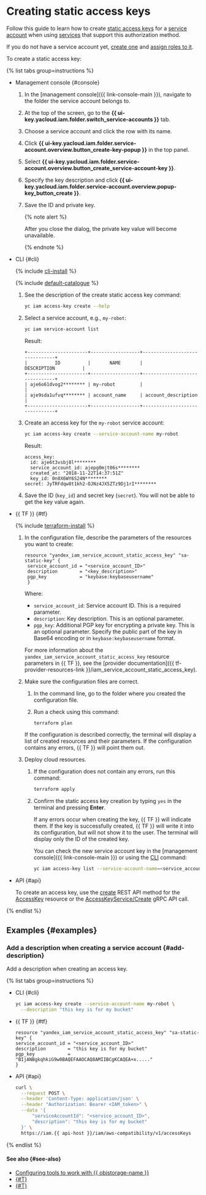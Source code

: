 # Creating static access keys

Follow this guide to learn how to create [static access keys](../../concepts/authorization/access-key.md) for a [service account](../../concepts/users/service-accounts.md) when using [services](../../concepts/authorization/access-key.md#supported-services) that support this authorization method.

If you do not have a service account yet, [create one](create.md) and [assign roles to it](assign-role-for-sa.md).

To create a static access key:

{% list tabs group=instructions %}

- Management console {#console}

  1. In the [management console]({{ link-console-main }}), navigate to the folder the service account belongs to.
  1. At the top of the screen, go to the **{{ ui-key.yacloud.iam.folder.switch_service-accounts }}** tab.
  1. Choose a service account and click the row with its name.
  1. Click **{{ ui-key.yacloud.iam.folder.service-account.overview.button_create-key-popup }}** in the top panel.
  1. Select **{{ ui-key.yacloud.iam.folder.service-account.overview.button_create_service-account-key }}**.
  1. Specify the key description and click **{{ ui-key.yacloud.iam.folder.service-account.overview.popup-key_button_create }}**.
  1. Save the ID and private key.

      {% note alert %}

      After you close the dialog, the private key value will become unavailable.

      {% endnote %}

- CLI {#cli}

  {% include [cli-install](../../../_includes/cli-install.md) %}

  {% include [default-catalogue](../../../_includes/default-catalogue.md) %}

  1. See the description of the create static access key command:

      ```bash
      yc iam access-key create --help
      ```

  1. Select a service account, e.g., `my-robot`:

      ```bash
      yc iam service-account list
      ```

      Result:

      ```text
      +----------------------+------------------+-------------------------------+
      |          ID          |       NAME       |          DESCRIPTION          |
      +----------------------+------------------+-------------------------------+
      | aje6o61dvog2******** | my-robot         |                               |
      | aje9sda1ufvq******** | account_name     | account_description           |
      +----------------------+------------------+-------------------------------+
      ```
  1. Create an access key for the `my-robot` service account:

      ```bash
      yc iam access-key create --service-account-name my-robot
      ```

      Result:

      ```text
      access_key:
        id: aje6t3vsbj8l********
        service_account_id: ajepg0mjt06s********
        created_at: "2018-11-22T14:37:51Z"
        key_id: 0n8X6WY6S24N********
      secret: JyTRFdqw8t1kh2-OJNz4JX5ZTz9Dj1rI********
      ```

  1. Save the ID (`key_id`) and secret key (`secret`). You will not be able to get the key value again.

- {{ TF }} {#tf}

  {% include [terraform-install](../../../_includes/terraform-install.md) %}

  1. In the configuration file, describe the parameters of the resources you want to create:

      ```hcl
      resource "yandex_iam_service_account_static_access_key" "sa-static-key" {
       service_account_id = "<service_account_ID>"
       description        = "<key_description>"
       pgp_key            = "keybase:keybaseusername"
       }
     ```

     Where:

     * `service_account_id`: Service account ID. This is a required parameter.
     * `description`: Key description. This is an optional parameter.
     * `pgp_key`: Additional PGP key for encrypting a private key. This is an optional parameter. Specify the public part of the key in Base64 encoding or in `keybase:keybaseusername` format.

     For more information about the `yandex_iam_service_account_static_access_key` resource parameters in {{ TF }}, see the [provider documentation]({{ tf-provider-resources-link }}/iam_service_account_static_access_key).
         
  1. Make sure the configuration files are correct.

     1. In the command line, go to the folder where you created the configuration file.
     1. Run a check using this command:

        ```bash
        terraform plan
        ```

     If the configuration is described correctly, the terminal will display a list of created resources and their parameters. If the configuration contains any errors, {{ TF }} will point them out.

  1. Deploy cloud resources.

     1. If the configuration does not contain any errors, run this command:

        ```bash
        terraform apply
        ```

     1. Confirm the static access key creation by typing `yes` in the terminal and pressing **Enter**.

        If any errors occur when creating the key, {{ TF }} will indicate them.
        If the key is successfully created, {{ TF }} will write it into its configuration, but will not show it to the user. The terminal will display only the ID of the created key.

        You can check the new service account key in the [management console]({{ link-console-main }}) or using the [CLI](../../../cli/quickstart.md) command:
         
          ```bash
          yc iam access-key list --service-account-name=<service_account_name>
          ```

- API {#api}

  To create an access key, use the [create](../../awscompatibility/api-ref/AccessKey/create.md) REST API method for the [AccessKey](../../awscompatibility/api-ref/AccessKey/index.md) resource or the [AccessKeyService/Create](../../awscompatibility/api-ref/grpc/AccessKey/create.md) gRPC API call.

{% endlist %}

## Examples {#examples}

### Add a description when creating a service account {#add-description}

Add a description when creating an access key.

{% list tabs group=instructions %}

- CLI {#cli}

  ```bash
  yc iam access-key create --service-account-name my-robot \
    --description "this key is for my bucket"
  ```

- {{ TF }} {#tf}

  ```hcl
  resource "yandex_iam_service_account_static_access_key" "sa-static-key" {
  service_account_id = "<service_account_ID>"
  description        = "this key is for my bucket"
  pgp_key            = "BIjANBgkqhkiG9w0BAQEFAAOCAQ8AMIIBCgKCAQEA+x....."
  }
  ```

- API {#api}

  ```bash
  curl \
    --request POST \
    --header 'Content-Type: application/json' \
    --header "Authorization: Bearer <IAM_token>" \
    --data '{
        "serviceAccountId": "<service_account_ID>",
        "description": "this key is for my bucket"
    }' \
    https://iam.{{ api-host }}/iam/aws-compatibility/v1/accessKeys
  ```

{% endlist %}

#### See also {#see-also}

* [Configuring tools to work with {{ objstorage-name }}](../../../storage/tools/)
* [{#T}](assign-role-for-sa.md)
* [{#T}](../../tutorials/static-key-in-lockbox.md)